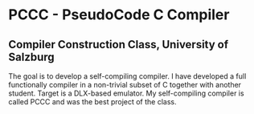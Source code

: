 # PCCC - PseudoCode C Compiler
## Compiler Construction Class, University of Salzburg

The goal is to develop a self-compiling compiler. I have developed a full functionally compiler in a non-trivial subset of C together with another student. Target is a DLX-based emulator. My self-compiling compiler is called PCCC and was the best project of the class. 
